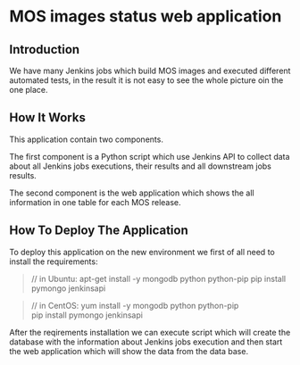 # MOS images status web application

## Introduction
We have many Jenkins jobs which build MOS images and executed
different automated tests, in the result it is not easy to
see the whole picture oin the one place.

## How It Works
This application contain two components.

The first component is a Python script which use
Jenkins API to collect data about all Jenkins jobs
executions, their results and all downstream jobs results.

The second component is the web application which
shows the all information in one table for each MOS release.

## How To Deploy The Application
To deploy this application on the new environment we
first of all need to install the requirements:

> // in Ubuntu:
> apt-get install -y mongodb python python-pip
> pip install pymongo jenkinsapi

> // in CentOS:
> yum install -y mongodb python python-pip                                  
> pip install pymongo jenkinsapi

After the reqirements installation we can execute script which will
create the database with the information about Jenkins jobs execution
and then start the web application which will show the data from
the data base.

